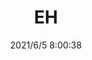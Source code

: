 ﻿---
layout: post 
title: EH
tags: EH
categories: housing-terminal
overview: Crimp style 2.0mm pitch connector
series: EH
part_number: 0520-1
thumb_img: 
image: static/202106/520-20210605.jpg
date: 2021/6/5 8:00:38
---



